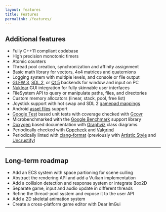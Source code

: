 ```yaml
---
layout: features
title: Features
permalink: /features/
---
```


## Additional features

- Fully C++11 compliant codebase
- High precision monotonic timers
- Atomic counters
- Thread pool creation, synchronization and affinity assignment
- Basic math library for vectors, 4x4 matrices and quaternions
- Logging system with multiple levels, and console or file output
- [GLFW 3](http://www.glfw.org/), [SDL 2](https://www.libsdl.org/), or [Qt 5](https://www.qt.io/) backends for window and input on PC
- [Nuklear](https://github.com/Immediate-Mode-UI/Nuklear) GUI integration for fully skinnable user interfaces
- FileSystem API to query or manipulate paths, files, and directories
- Custom memory allocators (linear, stack, pool, free list)
- Joystick support with hot swap and SDL 2 [gamepad mappings](https://wiki.libsdl.org/CategoryGameController)
- Android [asset files](https://developer.android.com/reference/android/content/res/AssetManager)  support
- [Google Test](https://github.com/google/googletest) based unit tests with coverage checked with [Gcovr](http://gcovr.com/)
- Microbenchmarked with the [Google Benchmark](https://github.com/google/benchmark) support library
- [Doxygen](http://www.stack.nl/~dimitri/doxygen/) based documentation with [Graphviz](http://www.graphviz.org/) class diagrams
- Periodically checked with [Cppcheck](http://cppcheck.sourceforge.net/) and [Valgrind](http://valgrind.org/)
- Periodically linted with [clang-format](https://clang.llvm.org/docs/ClangFormat.html) (previously with [Artistic Style](http://astyle.sourceforge.net/) and [Uncrustify](http://uncrustify.sourceforge.net/))

---

## Long-term roadmap

- Add an ECS system with space partioning for scene culling
- Abstract the rendering API and add a Vulkan implementation
- Add a collision detection and response system or integrate Box2D
- Separate game, input and audio update in different threads
- Refine the thread-pool system and expose it to the user API
- Add a 2D skeletal animation system
- Create a cross-platform game editor with Dear ImGui
